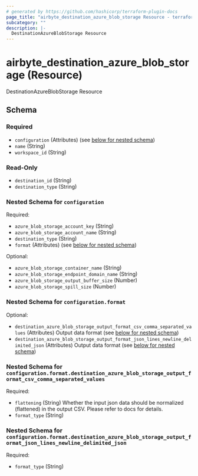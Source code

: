 ```yaml
---
# generated by https://github.com/hashicorp/terraform-plugin-docs
page_title: "airbyte_destination_azure_blob_storage Resource - terraform-provider-airbyte-new"
subcategory: ""
description: |-
  DestinationAzureBlobStorage Resource
---
```


# airbyte_destination_azure_blob_storage (Resource)

DestinationAzureBlobStorage Resource



<!-- schema generated by tfplugindocs -->
## Schema

### Required

- `configuration` (Attributes) (see [below for nested schema](#nestedatt--configuration))
- `name` (String)
- `workspace_id` (String)

### Read-Only

- `destination_id` (String)
- `destination_type` (String)

<a id="nestedatt--configuration"></a>
### Nested Schema for `configuration`

Required:

- `azure_blob_storage_account_key` (String)
- `azure_blob_storage_account_name` (String)
- `destination_type` (String)
- `format` (Attributes) (see [below for nested schema](#nestedatt--configuration--format))

Optional:

- `azure_blob_storage_container_name` (String)
- `azure_blob_storage_endpoint_domain_name` (String)
- `azure_blob_storage_output_buffer_size` (Number)
- `azure_blob_storage_spill_size` (Number)

<a id="nestedatt--configuration--format"></a>
### Nested Schema for `configuration.format`

Optional:

- `destination_azure_blob_storage_output_format_csv_comma_separated_values` (Attributes) Output data format (see [below for nested schema](#nestedatt--configuration--format--destination_azure_blob_storage_output_format_csv_comma_separated_values))
- `destination_azure_blob_storage_output_format_json_lines_newline_delimited_json` (Attributes) Output data format (see [below for nested schema](#nestedatt--configuration--format--destination_azure_blob_storage_output_format_json_lines_newline_delimited_json))

<a id="nestedatt--configuration--format--destination_azure_blob_storage_output_format_csv_comma_separated_values"></a>
### Nested Schema for `configuration.format.destination_azure_blob_storage_output_format_csv_comma_separated_values`

Required:

- `flattening` (String) Whether the input json data should be normalized (flattened) in the output CSV. Please refer to docs for details.
- `format_type` (String)


<a id="nestedatt--configuration--format--destination_azure_blob_storage_output_format_json_lines_newline_delimited_json"></a>
### Nested Schema for `configuration.format.destination_azure_blob_storage_output_format_json_lines_newline_delimited_json`

Required:

- `format_type` (String)


